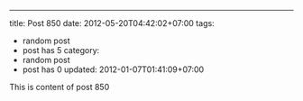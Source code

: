 ---
title: Post 850
date: 2012-05-20T04:42:02+07:00
tags:
  - random post
  - post has 5
category:
  - random post
  - post has 0
updated: 2012-01-07T01:41:09+07:00

This is content of post 850